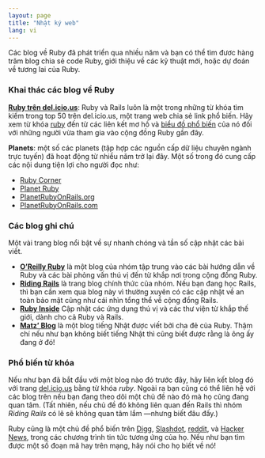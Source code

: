 ```yaml
---
layout: page
title: "Nhật ký web"
lang: vi
---
```


Các blog về Ruby đã phát triển qua nhiều năm và 
bạn có thể tìm đươc hàng trăm blog chia sẻ code Ruby, 
giới thiệu về các kỹ thuật mới, hoặc dự đoán về tương lai của Ruby.

### Khai thác các blog về Ruby

[**Ruby trên del.icio.us**][1]\: Ruby và Rails luôn là một trong những từ khóa tìm kiếm trong top 50 
trên del.icio.us, một trang web chia sẻ link phổ biến. 
Hãy xem từ khóa [ruby][1] đến từ các liên kết mơ hồ và [biểu đồ phổ biến][2] 
của nó đối với những người vừa tham gia vào cộng đồng Ruby gần đây.

**Planets**\: một số các planets (tập hợp các nguồn cấp dữ liệu chuyên ngành trực tuyến) 
đã hoạt động từ nhiều năm trở lại đây. 
Một số trong đó cung cấp các nội dung tiện lợi cho người đọc như:

* [Ruby Corner][4]
* [Planet Ruby][5]
* [PlanetRubyOnRails.org][6]
* [PlanetRubyOnRails.com][7]

### Các blog ghi chú

Một vài trang blog nổi bật về sự nhanh chóng và tần số cập nhật các bài viết.

* [**O’Reilly Ruby**][8] là một blog của nhóm tập trung vào các bài hướng dẫn về Ruby 
và các bài phỏng vấn thú vị đến từ khắp nơi trong cộng đồng Ruby.
* [**Riding Rails**][9] là trang blog chính thức của nhóm. 
Nếu bạn đang học Rails, thì bạn cần xem qua blog này vì thường xuyên có các cập nhật về 
an toàn bảo mật cũng như cái nhìn tổng thể về cộng đồng Rails.
* [**Ruby Inside**][10] Cập nhật các ứng dụng thú vị và các thư viện từ khắp thế giới, 
dành cho cả Ruby và Rails.
* [**Matz’ Blog**][11] là một blog tiếng Nhật được viết bởi cha đẻ của Ruby. 
Thậm chí nếu như bạn không biết tiếng Nhật thì cũng biết được rằng là ông ấy đang ở đó!

### Phổ biến từ khóa

Nếu như bạn đã bắt đầu với một blog nào đó trước đây, hãy liên kết blog đó với trang 
[del.icio.us][12] bằng từ khóa *ruby*. Ngoài ra bạn cũng có thể liên hệ với 
các blog trên nếu bạn đang theo dõi một chủ đề nào đó mà họ cũng đang quan tâm. 
(Tất nhiên, nếu chủ đề đó không liên quan đến Rails thì nhóm *Riding Rails* 
có lẽ sẽ không quan tâm lắm —nhưng biết đâu đấy.)

Ruby cũng là một chủ đề phổ biến trên [Digg][13], [Slashdot][14], [reddit][15], 
và [Hacker News][16], trong các chương trình tin tức tương ứng của họ. 
Nếu như bạn tìm được một số đoạn mã hay trên mạng, hãy nói cho họ biết về nó!


[1]: http://del.icio.us/tag/ruby
[2]: http://del.icio.us/popular/ruby
[4]: http://rubycorner.com
[5]: http://planetruby.0x42.net/
[6]: http://www.planetrubyonrails.org/
[7]: http://www.planetrubyonrails.com/
[8]: http://oreillynet.com/ruby/
[9]: http://weblog.rubyonrails.org/
[10]: http://www.rubyinside.com/
[11]: http://www.rubyist.net/~matz/
[12]: http://del.icio.us
[13]: http://digg.com/programming
[14]: http://developers.slashdot.org/
[15]: http://www.reddit.com/r/ruby
[16]: http://news.ycombinator.com/
